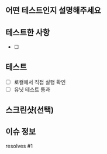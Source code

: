 ## 어떤 테스트인지 설명해주세요

<!-- 어떤 테스트에 대한 PR인지 설명해주세요 -->

## 테스트한 사항

<!-- 테스트에 대한 구체적인 사항을 작성해주세요 -->

- [ ]

## 테스트

<!-- 아래 테스트를 다 통과했는지 확인해주세요 -->

- [ ] 로컬에서 직접 실행 확인
- [ ] 유닛 테스트 통과

## 스크린샷(선택)

<!-- 필요시 이미지를 첨부해주세요 -->

## 이슈 정보

<!-- PR과 연결할 관련 이슈를 적어주세요 (자동으로 닫힘) -->

resolves #1
